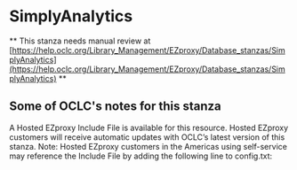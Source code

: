 # SimplyAnalytics
** This stanza needs manual review at [https://help.oclc.org/Library_Management/EZproxy/Database_stanzas/SimplyAnalytics](https://help.oclc.org/Library_Management/EZproxy/Database_stanzas/SimplyAnalytics) **

## Some of OCLC's notes for this stanza

A Hosted EZproxy Include File is available for this resource. Hosted EZproxy customers will receive automatic updates with OCLC&rsquo;s latest version of this stanza. Note: Hosted EZproxy customers in the Americas using self-service may reference the Include File by adding the following line to config.txt:

&nbsp;

&nbsp;
